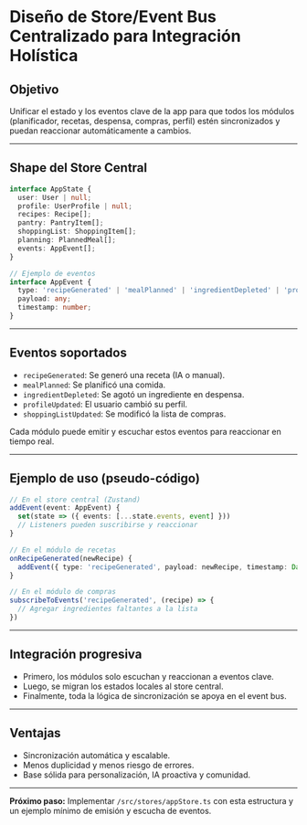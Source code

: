 # Diseño de Store/Event Bus Centralizado para Integración Holística

## Objetivo
Unificar el estado y los eventos clave de la app para que todos los módulos (planificador, recetas, despensa, compras, perfil) estén sincronizados y puedan reaccionar automáticamente a cambios.

---

## Shape del Store Central

```ts
interface AppState {
  user: User | null;
  profile: UserProfile | null;
  recipes: Recipe[];
  pantry: PantryItem[];
  shoppingList: ShoppingItem[];
  planning: PlannedMeal[];
  events: AppEvent[];
}

// Ejemplo de eventos
interface AppEvent {
  type: 'recipeGenerated' | 'mealPlanned' | 'ingredientDepleted' | 'profileUpdated' | 'shoppingListUpdated';
  payload: any;
  timestamp: number;
}
```

---

## Eventos soportados
- `recipeGenerated`: Se generó una receta (IA o manual).
- `mealPlanned`: Se planificó una comida.
- `ingredientDepleted`: Se agotó un ingrediente en despensa.
- `profileUpdated`: El usuario cambió su perfil.
- `shoppingListUpdated`: Se modificó la lista de compras.

Cada módulo puede emitir y escuchar estos eventos para reaccionar en tiempo real.

---

## Ejemplo de uso (pseudo-código)

```ts
// En el store central (Zustand)
addEvent(event: AppEvent) {
  set(state => ({ events: [...state.events, event] }))
  // Listeners pueden suscribirse y reaccionar
}

// En el módulo de recetas
onRecipeGenerated(newRecipe) {
  addEvent({ type: 'recipeGenerated', payload: newRecipe, timestamp: Date.now() })
}

// En el módulo de compras
subscribeToEvents('recipeGenerated', (recipe) => {
  // Agregar ingredientes faltantes a la lista
})
```

---

## Integración progresiva
- Primero, los módulos solo escuchan y reaccionan a eventos clave.
- Luego, se migran los estados locales al store central.
- Finalmente, toda la lógica de sincronización se apoya en el event bus.

---

## Ventajas
- Sincronización automática y escalable.
- Menos duplicidad y menos riesgo de errores.
- Base sólida para personalización, IA proactiva y comunidad.

---

**Próximo paso:** Implementar `/src/stores/appStore.ts` con esta estructura y un ejemplo mínimo de emisión y escucha de eventos.
